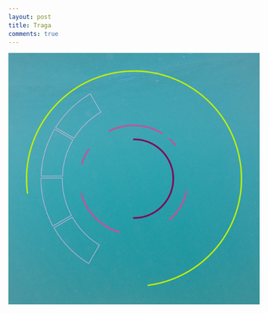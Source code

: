 ```yaml
---
layout: post
title: Traga
comments: true
---
```


![Una foto debajo del agua con una mandala de varios colores.](/images/traga.png)


